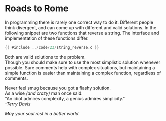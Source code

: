 # Roads to Rome

In programming there is rarely one correct way to do it. Different people think
divergent, and can come up with different and valid solutions. In the following
snippet are two functions that reverse a string. The interface and
implementation of these functions differ.  

```c
{{ #include ../code/23/string_reverse.c }}
```

Both are valid solutions to the problem.  
Though you should make sure to use the most simplistic solution whenever
possible. Sure comments help with complex situations, but maintaining a simple
function is easier than maintaining a complex function, regardless of
comments.  
  
Never feel smug because you got a flashy solution.  
As a wise _(and crazy)_ man once said:  
"An idiot admires complexity, a genius admires simplicity."  
_-Terry Davis_  
  
_May your soul rest in a better world._  
